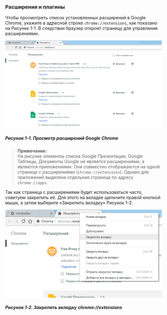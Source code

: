 ### Расширения и плагины

Чтобы просмотреть список установленных расширений в Google Chrome, укажите в адресной строке `chrome://extensions`, как показано на Рисунке 1-1. В следствии браузер откроет страницу для управления расширениями.

![Рисунок 1-1. Просмотр расширений Google Chrome](/assets/figure-1-1.png)

##### Рисунок 1-1. _Просмотр расширений Google Chrome_



> **Примечание:**  
> На рисунке элементы списка Google Презентации, Google Таблицы, Документы Google не является расширениями, а являются приложениями. Они совместно отображаются на одной странице с расширениями \(`chrome://extensions`\). Однако для приложений выделена отдельная страница по адресу `chrome://apps`.

Так как страница с расширениями будет использоваться часто, советуем закрепить её. Для этого на вкладке щелкните правой кнопкой мыши, а затем выберите «Закрепить вкладку» Рисунок 1-2.

![](/assets/figure-1-2.png)

##### Рисунок 1-2. _Закрепить вкладку chrome://extensions_



